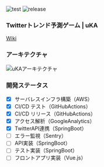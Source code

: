 ![test](https://github.com/uehr/uKA/workflows/test/badge.svg)
![release](https://github.com/uehr/uKA/workflows/release/badge.svg)

### Twitterトレンド予測ゲーム | uKA
[Wiki](https://github.com/uehr/uKA/wiki)

### アーキテクチャ
![uKAアーキテクチャ](https://user-images.githubusercontent.com/26696733/91910092-5a047c80-ece9-11ea-92e9-2f6891d52a38.png)

### 開発ステータス
- [x] サーバレスインフラ構築（AWS）
- [x] CI/CD テスト（GitHubActions）
- [x] CI/CD リリース（GitHubActions）
- [x] アクセス解析（GoogleAnalytics）
- [x] TwitterAPI連携（SpringBoot）
- [ ] エラー監視（Sentry）
- [ ] API実装（SpringBoot）
- [ ] テスト実装（SpringBoot）
- [ ] フロントアプリ実装（Vue.js）